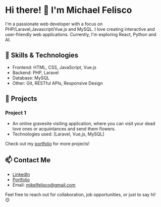 # Hi there! 👋 I'm Michael Felisco

I'm a passionate web developer with a focus on PHP/Laravel,Javascript/Vue.js and MySQL. I love creating interactive and user-friendly web applications. Currently, I'm exploring React, Python and AI.

## 🔧 Skills & Technologies

- Frontend: HTML, CSS, JavaScript, Vue.js
- Backend: PHP, Laravel
- Database: MySQL
- Other: Git, RESTful APIs, Responsive Design

## 🚀 Projects

### Project 1
- An online gravesite visiting application, where you can visit your dead love ones or acquintances and send them flowers.
- Technologies used: [Laravel, Vue,js, MySQL]

Check out my [portfolio](mikelfelis.github.io/) for more projects!

## 📫 Contact Me

- [LinkedIn](https://www.linkedin.com/in/michael-felisco/)
- [Portfolio](mikelfelis.github.io/)
- Email: mikelfelisco@gmail.com

Feel free to reach out for collaboration, job opportunities, or just to say hi! 😊
